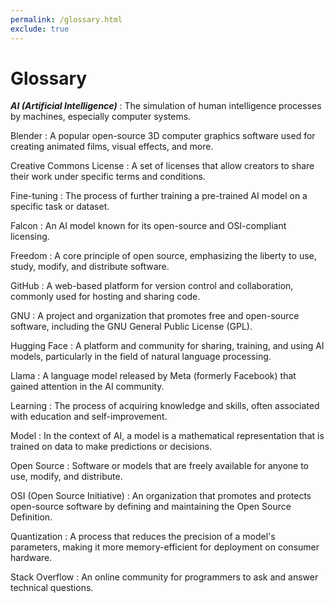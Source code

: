 ```yaml
---
permalink: /glossary.html
exclude: true
---
```


# Glossary

***AI (Artificial Intelligence)***
: The simulation of human intelligence processes by machines, especially computer systems.

Blender
: A popular open-source 3D computer graphics software used for creating animated films, visual effects, and more.

Creative Commons License
: A set of licenses that allow creators to share their work under specific terms and conditions.

Fine-tuning
: The process of further training a pre-trained AI model on a specific task or dataset.

Falcon
: An AI model known for its open-source and OSI-compliant licensing.

Freedom
: A core principle of open source, emphasizing the liberty to use, study, modify, and distribute software.

GitHub
: A web-based platform for version control and collaboration, commonly used for hosting and sharing code.

GNU
: A project and organization that promotes free and open-source software, including the GNU General Public License (GPL).

Hugging Face
: A platform and community for sharing, training, and using AI models, particularly in the field of natural language processing.

Llama
: A language model released by Meta (formerly Facebook) that gained attention in the AI community.

Learning
: The process of acquiring knowledge and skills, often associated with education and self-improvement.

Model
: In the context of AI, a model is a mathematical representation that is trained on data to make predictions or decisions.

Open Source
: Software or models that are freely available for anyone to use, modify, and distribute.

OSI (Open Source Initiative)
: An organization that promotes and protects open-source software by defining and maintaining the Open Source Definition.

Quantization
: A process that reduces the precision of a model's parameters, making it more memory-efficient for deployment on consumer hardware.

Stack Overflow
: An online community for programmers to ask and answer technical questions.
